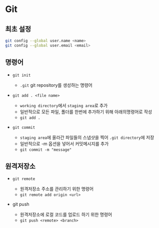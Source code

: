 # Git

## 최초 설정
```bash
git config --global user.name <name>
git config --global user.email <email>

```

## 명령어
- `git init`
    - `.git` git repository를 생성하는 명령어

- `git add . <file name>`
    - `working directory`에서 `staging area`로 추가
    - 일반적으로 모든 파일, 폴더를 한번에 추가하기 위해 아래의명령어로 작성
    - `git add .`

- `git commit`
    - `staging area`에 올라간 파일들의 스냅샷을 찍어 `.git directory`에 저장
    - 일반적으로 -m 옵션을 넣어서 커밋메시지를 추가
    - `git commit -m "message"`


## 원격저장소
- `git remote`
    - 원격저장소 주소를 관리하기 위한 명령어
    - `git remote add origin <url>`

- git push
    - 원격저장소에 로컬 코드를 업로드 하기 위한 명령어
    - `git push <remote> <branch>`



